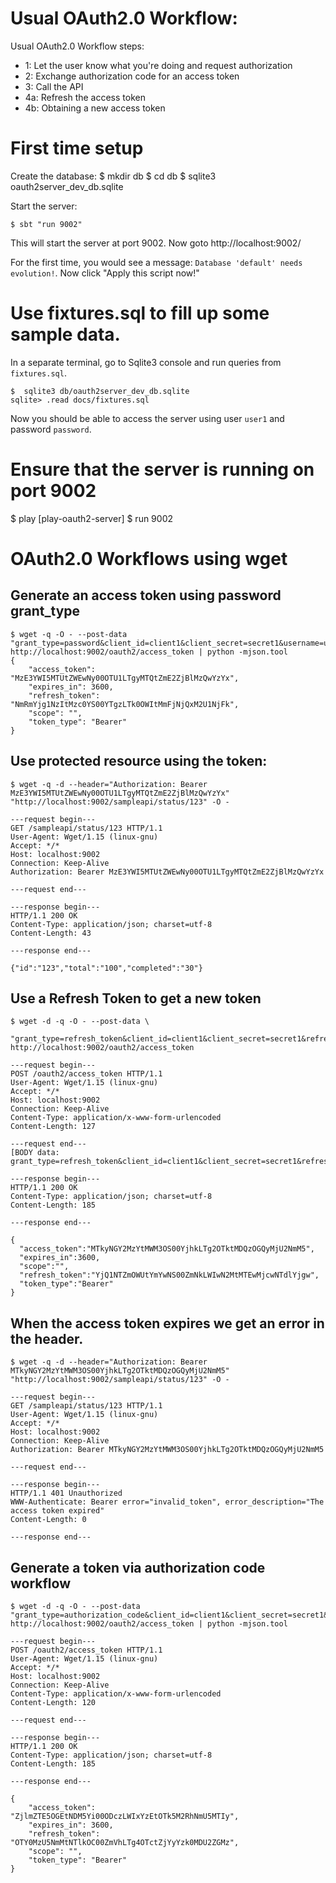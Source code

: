# Usual OAuth2.0 Workflow:

Usual OAuth2.0 Workflow steps:

 * 1: Let the user know what you're doing and request authorization
 * 2: Exchange authorization code for an access token
 * 3: Call the API
 * 4a: Refresh the access token
 * 4b: Obtaining a new access token


# First time setup

Create the database:
  $ mkdir db
  $ cd db
  $ sqlite3 oauth2server_dev_db.sqlite



Start the server:

    $ sbt "run 9002"

This will start the server at port 9002. Now goto http://localhost:9002/

For the first time, you would see a message: `Database 'default' needs evolution!`. Now click "Apply this script now!"


# Use fixtures.sql to fill up some sample data.

In a separate terminal, go to Sqlite3 console and run queries from `fixtures.sql`.

    $  sqlite3 db/oauth2server_dev_db.sqlite
    sqlite> .read docs/fixtures.sql

Now you should be able to access the server using user `user1` and password `password`.

# Ensure that the server is running on port 9002

$ play
[play-oauth2-server] $ run 9002

# OAuth2.0 Workflows using wget

## Generate an access token using password grant_type

    $ wget -q -O - --post-data "grant_type=password&client_id=client1&client_secret=secret1&username=user1&password=password" http://localhost:9002/oauth2/access_token | python -mjson.tool
    {
        "access_token": "MzE3YWI5MTUtZWEwNy00OTU1LTgyMTQtZmE2ZjBlMzQwYzYx",
        "expires_in": 3600,
        "refresh_token": "NmRmYjg1NzItMzc0YS00YTgzLTk0OWItMmFjNjQxM2U1NjFk",
        "scope": "",
        "token_type": "Bearer"
    }



## Use protected resource using the token:


    $ wget -q -d --header="Authorization: Bearer MzE3YWI5MTUtZWEwNy00OTU1LTgyMTQtZmE2ZjBlMzQwYzYx" "http://localhost:9002/sampleapi/status/123" -O -
    
    ---request begin---
    GET /sampleapi/status/123 HTTP/1.1
    User-Agent: Wget/1.15 (linux-gnu)
    Accept: */*
    Host: localhost:9002
    Connection: Keep-Alive
    Authorization: Bearer MzE3YWI5MTUtZWEwNy00OTU1LTgyMTQtZmE2ZjBlMzQwYzYx
    
    ---request end---
    
    ---response begin---
    HTTP/1.1 200 OK
    Content-Type: application/json; charset=utf-8
    Content-Length: 43
    
    ---response end---
    
    {"id":"123","total":"100","completed":"30"}




## Use a Refresh Token to get a new token

    $ wget -d -q -O - --post-data \
      "grant_type=refresh_token&client_id=client1&client_secret=secret1&refresh_token=NmRmYjg1NzItMzc0YS00YTgzLTk0OWItMmFjNjQxM2U1NjFk" http://localhost:9002/oauth2/access_token
    
    ---request begin---
    POST /oauth2/access_token HTTP/1.1
    User-Agent: Wget/1.15 (linux-gnu)
    Accept: */*
    Host: localhost:9002
    Connection: Keep-Alive
    Content-Type: application/x-www-form-urlencoded
    Content-Length: 127
    
    ---request end---
    [BODY data: grant_type=refresh_token&client_id=client1&client_secret=secret1&refresh_token=NmRmYjg1NzItMzc0YS00YTgzLTk0OWItMmFjNjQxM2U1NjFk]
    
    ---response begin---
    HTTP/1.1 200 OK
    Content-Type: application/json; charset=utf-8
    Content-Length: 185
    
    ---response end---
    
    {
      "access_token":"MTkyNGY2MzYtMWM3OS00YjhkLTg2OTktMDQzOGQyMjU2NmM5",
      "expires_in":3600,
      "scope":"",
      "refresh_token":"YjQ1NTZmOWUtYmYwNS00ZmNkLWIwN2MtMTEwMjcwNTdlYjgw",
      "token_type":"Bearer"
    }


## When the access token expires we get an error in the header.

    $ wget -q -d --header="Authorization: Bearer MTkyNGY2MzYtMWM3OS00YjhkLTg2OTktMDQzOGQyMjU2NmM5" "http://localhost:9002/sampleapi/status/123" -O -
    
    ---request begin---
    GET /sampleapi/status/123 HTTP/1.1
    User-Agent: Wget/1.15 (linux-gnu)
    Accept: */*
    Host: localhost:9002
    Connection: Keep-Alive
    Authorization: Bearer MTkyNGY2MzYtMWM3OS00YjhkLTg2OTktMDQzOGQyMjU2NmM5
    
    ---request end---

    ---response begin---
    HTTP/1.1 401 Unauthorized
    WWW-Authenticate: Bearer error="invalid_token", error_description="The access token expired"
    Content-Length: 0
    
    ---response end---


## Generate a token via authorization code workflow


    $ wget -d -q -O - --post-data "grant_type=authorization_code&client_id=client1&client_secret=secret1&code=authcode1&redirect_uri=http://localhost:9001/" http://localhost:9002/oauth2/access_token | python -mjson.tool
    
    ---request begin---
    POST /oauth2/access_token HTTP/1.1
    User-Agent: Wget/1.15 (linux-gnu)
    Accept: */*
    Host: localhost:9002
    Connection: Keep-Alive
    Content-Type: application/x-www-form-urlencoded
    Content-Length: 120
    
    ---request end---
    
    ---response begin---
    HTTP/1.1 200 OK
    Content-Type: application/json; charset=utf-8
    Content-Length: 185
    
    ---response end---
    
    {
        "access_token": "ZjlmZTE5OGEtNDM5Yi00ODczLWIxYzEtOTk5M2RhNmU5MTIy",
        "expires_in": 3600,
        "refresh_token": "OTY0MzU5NmMtNTlkOC00ZmVhLTg4OTctZjYyYzk0MDU2ZGMz",
        "scope": "",
        "token_type": "Bearer"
    }

